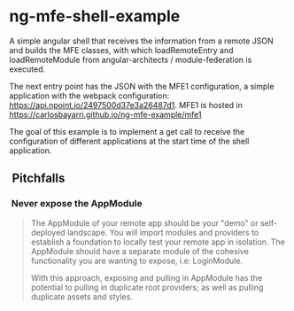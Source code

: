 # ng-mfe-shell-example

A simple angular shell that receives the information from a remote JSON and builds the MFE classes, with which loadRemoteEntry and loadRemoteModule from angular-architects / module-federation is executed.

The next entry point has the JSON with the MFE1 configuration, a simple application with the webpack configuration: <https://api.npoint.io/2497500d37e3a26487d1>. MFE1 is hosted in <https://carlosbayarri.github.io/ng-mfe-example/mfe1>

The goal of this example is to implement a get call to receive the configuration of different applications at the start time of the shell application.

##  Pitchfalls

###  Never expose the AppModule


> The AppModule of your remote app should be your "demo" or self-deployed landscape. 
> You will import modules and providers to establish a foundation to locally 
> test your remote app in isolation. The AppModule should have a separate module 
> of the cohesive functionality you are wanting to expose, i.e: LoginModule.
> 
> With this approach, exposing and pulling in AppModule has the potential 
> to pulling in duplicate root providers; as well as pulling duplicate assets and styles.

